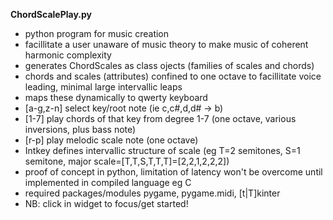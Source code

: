 **ChordScalePlay.py**
* python program for music creation 
* facillitate a user unaware of music theory to make music of coherent harmonic complexity
* generates ChordScales as class ojects (families of scales and chords) 
* chords and scales (attributes) confined to one octave to facillitate voice leading, minimal large intervallic leaps
* maps these dynamically to qwerty keyboard
* [a-g,z-n] select key/root note (ie c,c#,d,d# -> b)
* [1-7] play chords of that key from degree 1-7 (one octave, various inversions, plus bass note)
* [r-p] play melodic scale note (one octave)
* Intkey defines intervallic structure of scale (eg T=2 semitones, S=1 semitone, major scale=[T,T,S,T,T,T]=[2,2,1,2,2,2])
* proof of concept in python, limitation of latency won't be overcome until implemented in compiled language eg C
* required packages/modules pygame, pygame.midi, [t|T]kinter
* NB: click in widget to focus/get started!
